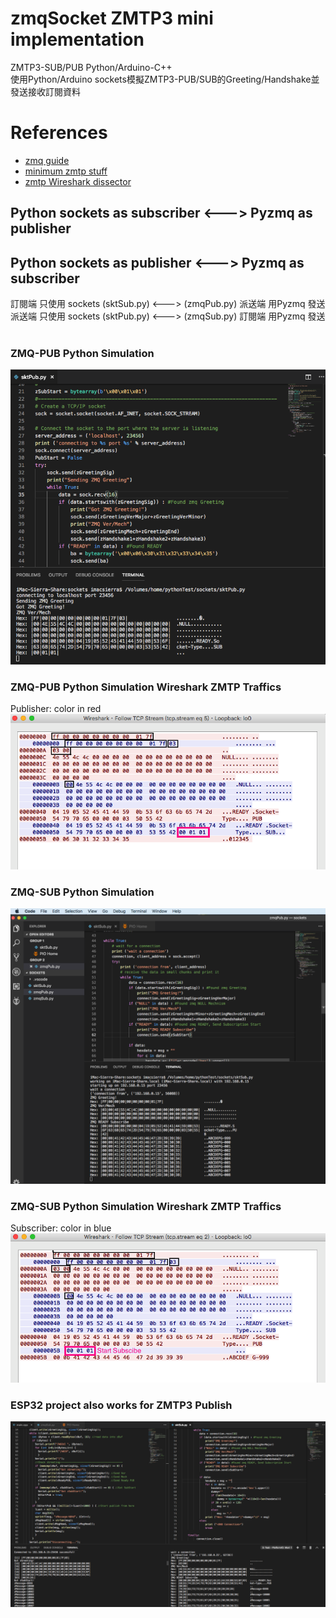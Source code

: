 # zmqSocket ZMTP3 mini implementation
  ZMTP3-SUB/PUB Python/Arduino-C++<br/>
  使用Python/Arduino sockets模擬ZMTP3-PUB/SUB的Greeting/Handshake並發送接收訂閱資料
  <br/>
  
# References
- [zmq guide](http://zguide.zeromq.org/)
- [minimum zmtp stuff](https://github.com/zeromq/zmtp/tree/master/zmtp30/C)
- [zmtp Wireshark dissector](https://github.com/whitequark/zmtp-wireshark/blob/master/zmtp-dissector.lua)

## Python sockets as subscriber <---> Pyzmq as publisher
## Python sockets as publisher <---> Pyzmq as subscriber
訂閱端 只使用 sockets (sktSub.py) <---> (zmqPub.py) 派送端 用Pyzmq 發送 <br/>
派送端 只使用 sockets (sktPub.py) <---> (zmqSub.py) 訂閱端 用Pyzmq 發送 <br/>
<br/>

### ZMQ-PUB Python Simulation
![SocketSub](pictures/sktPub.png)

### ZMQ-PUB Python Simulation Wireshark ZMTP Traffics
Publisher: color in red
![SocketSub](pictures/sktPubWireshark.png)

### ZMQ-SUB Python Simulation
![SocketSub](pictures/zmqSocketSub.png)

### ZMQ-SUB Python Simulation Wireshark ZMTP Traffics
Subscriber: color in blue
![SocketSub](pictures/zmqSocketSubWireshark.png)

### ESP32 project also works for ZMTP3 Publish
![ESP32 zSocket](pictures/zmqESP32.png)
